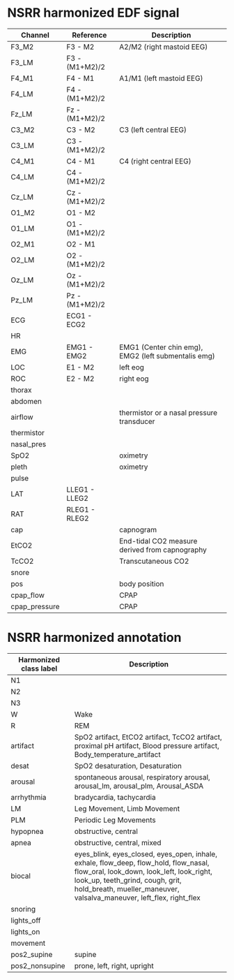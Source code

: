 # NSRR harmonized EDF signal

| Channel       | Reference            | Description                                     |
|---------------|----------------------|-------------------------------------------------|
| F3_M2         | F3 - M2              | A2/M2 (right mastoid EEG)                       |
| F3_LM         | F3 - (M1+M2)/2       |                                                 |
| F4_M1         | F4 - M1              | A1/M1 (left mastoid EEG)                        |
| F4_LM         | F4 - (M1+M2)/2       |                                                 |
| Fz_LM         | Fz - (M1+M2)/2       |                                                 |
| C3_M2         | C3 - M2              | C3 (left central EEG)                           |
| C3_LM         | C3 - (M1+M2)/2       |                                                 |
| C4_M1         | C4 - M1              | C4 (right central EEG)                          |
| C4_LM         | C4 - (M1+M2)/2       |                                                 |
| Cz_LM         | Cz - (M1+M2)/2       |                                                 |
| O1_M2         | O1 - M2              |                                                 |
| O1_LM         | O1 - (M1+M2)/2       |                                                 |
| O2_M1         | O2 - M1              |                                                 |
| O2_LM         | O2 - (M1+M2)/2       |                                                 |
| Oz_LM         | Oz - (M1+M2)/2       |                                                 |
| Pz_LM         | Pz - (M1+M2)/2       |                                                 |
| ECG           | ECG1 - ECG2          |                                                 |
| HR            |                      |                                                 |
| EMG           | EMG1 - EMG2          | EMG1 (Center chin emg), EMG2 (left submentalis emg) |
| LOC           | E1 - M2              | left eog                                        |
| ROC           | E2 - M2              | right eog                                       |
| thorax        |                      |                                                 |
| abdomen       |                      |                                                 |
| airflow       |                      | thermistor or a nasal pressure transducer       |
| thermistor    |                      |                                                 |
| nasal_pres    |                      |                                                 |
| SpO2          |                      | oximetry                                        |
| pleth         |                      | oximetry                                        |
| pulse         |                      |                                                 |
| LAT           | LLEG1 - LLEG2        |                                                 |
| RAT           | RLEG1 - RLEG2        |                                                 |
| cap           |                      | capnogram                                       |
| EtCO2         |                      | End-tidal CO2 measure derived from capnography  |
| TcCO2         |                      | Transcutaneous CO2                              |
| snore         |                      |                                                 |
| pos           |                      | body position                                   |
| cpap_flow     |                      | CPAP                                            |
| cpap_pressure |                      | CPAP                                            |


# NSRR harmonized annotation

| Harmonized class label | Description                                      |
|------------------------|--------------------------------------------------|
| N1                     |                                                  |
| N2                     |                                                  |
| N3                     |                                                  |
| W                      | Wake                                             |
| R                      | REM                                              |
| artifact               | SpO2 artifact, EtCO2 artifact, TcCO2 artifact, proximal pH artifact, Blood pressure artifact, Body_temperature_artifact |
| desat                  | SpO2 desaturation, Desaturation                  |
| arousal                | spontaneous arousal, respiratory arousal, arousal_lm, arousal_plm, Arousal_ASDA                |
| arrhythmia             | bradycardia, tachycardia                         |
| LM                     | Leg Movement, Limb Movement                      |
| PLM                    | Periodic Leg Movements                           |
| hypopnea               | obstructive, central                             |
| apnea                  | obstructive, central, mixed                      |
| biocal                 | eyes_blink, eyes_closed, eyes_open, inhale, exhale, flow_deep, flow_hold, flow_nasal, flow_oral, look_down, look_left, look_right, look_up, teeth_grind, cough, grit, hold_breath, mueller_maneuver, valsalva_maneuver, left_flex, right_flex |
| snoring                |                                                  |
| lights_off             |                                                  |
| lights_on              |                                                  |
| movement               |                                                  |
| pos2_supine            | supine                                           |
| pos2_nonsupine         | prone, left, right, upright                      |




